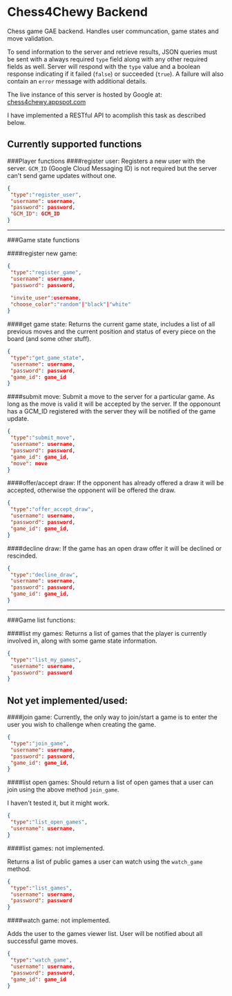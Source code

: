 Chess4Chewy Backend
===================

Chess game GAE backend.  Handles user communcation, game states and 
move validation.

To send information to the server and retrieve results,
JSON queries must be sent with a always required `type` 
field along with any other required fields as well.
Server will respond with the `type` value and a boolean
response indicating if it failed (`false`) or succeeded 
(`true`).  A failure will also contain an `error` message
with additional details.

The live instance of this server is hosted by Google at:
[chess4chewy.appspot.com](chess4chewy.appspot.com)

I have implemented a RESTful API to acomplish this task
as described below.


Currently supported functions
-----------------------------

###Player functions
####register user:
Registers a new user with the server.  `GCM_ID` (Google Cloud 
Messaging ID) is not required but the server can't send game 
updates without one.
```JSON
{
 "type":"register_user",
 "username": username,
 "password": password,
 "GCM_ID": GCM_ID
}
```

------------------------------------------------------------------
###Game state functions

####register new game:
```JSON
{
 "type":"register_game",
 "username": username,
 "password": password,
 
 "invite_user":username,
 "choose_color":"random"|"black"|"white"
}
```
####get game state:
Returns the current game state, includes a list of all previous 
moves and the current position and status of every piece on the 
board (and some other stuff).
```JSON
{
 "type":"get_game_state",
 "username": username,
 "password": password,
 "game_id": game_id
}
```
####submit move:
Submit a move to the server for a particular game.  As long as
the move is valid it will be accepted by the server.  If the 
opponount has a GCM_ID registered with the server they will be
notified of the game update.
```JSON
{
 "type":"submit_move",
 "username": username,
 "password": password,
 "game_id": game_id,
 "move": move
}
```

####offer/accept draw:
If the opponent has already offered a draw it will be accepted,
otherwise the opponent will be offered the draw.
```JSON
{
 "type":"offer_accept_draw",
 "username": username,
 "password": password,
 "game_id": game_id,
}
```

####decline draw:
If the game has an open draw offer it will be declined or 
rescinded.
```JSON
{
 "type":"decline_draw",
 "username": username,
 "password": password,
 "game_id": game_id,
}
```
------------------------------------------------------------------
###Game list functions:

####list my games:
Returns a list of games that the player is currently involved in,
along with some game state information.
```JSON
{
 "type":"list_my_games",
 "username": username,
 "password": password
}
```
Not yet implemented/used:
-------------------------
####join game:
Currently, the only way to join/start a game is to enter the user you wish to challenge 
when creating the game.
```JSON
{
 "type":"join_game",
 "username": username,
 "password": password,
 "game_id": game_id,
}
```
####list open games:
Should return a list of open games that a user can join using the above method `join_game`.

I haven't tested it, but it might work.

```JSON
{
 "type":"list_open_games",
 "username": username,
}
```
####list games:
not implemented.

Returns a list of public games a user can watch using the `watch_game` method.
```JSON
{
 "type":"list_games",
 "username": username,
 "password": password
}
```
####watch game:
not implemented.

Adds the user to the games viewer list.  User will be notified about all successful 
game moves.
```JSON
{
 "type":"watch_game",
 "username": username,
 "password": password,
 "game_id": game_id
}
```
